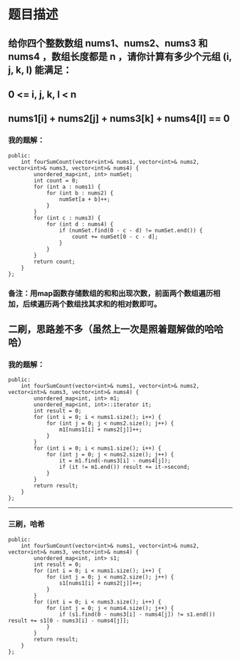 # 题目描述
## 给你四个整数数组 nums1、nums2、nums3 和 nums4 ，数组长度都是 n ，请你计算有多少个元组 (i, j, k, l) 能满足：
## 0 <= i, j, k, l < n
## nums1[i] + nums2[j] + nums3[k] + nums4[l] == 0
### 我的题解：
```class Solution {
public:
    int fourSumCount(vector<int>& nums1, vector<int>& nums2, vector<int>& nums3, vector<int>& nums4) {
        unordered_map<int, int> numSet;
        int count = 0;
        for (int a : nums1) {
            for (int b : nums2) {
                numSet[a + b]++;
            }
        }
        for (int c : nums3) {
            for (int d : nums4) {
                if (numSet.find(0 - c - d) != numSet.end()) {
                    count += numSet[0 - c - d];
                }
            }
        }
        return count;
    }
};
```
### **备注**：用map函数存储数组的和和出现次数，前面两个数组遍历相加，后续遍历两个数组找其求和的相对数即可。
## 二刷，思路差不多（虽然上一次是照着题解做的哈哈哈）
### 我的题解：
```class Solution {
public:
    int fourSumCount(vector<int>& nums1, vector<int>& nums2, vector<int>& nums3, vector<int>& nums4) {
        unordered_map<int, int> m1;
        unordered_map<int, int>::iterator it;
        int result = 0;
        for (int i = 0; i < nums1.size(); i++) {
            for (int j = 0; j < nums2.size(); j++) {
                m1[nums1[i] + nums2[j]]++;
            }
        }
        for (int i = 0; i < nums1.size(); i++) {
            for (int j = 0; j < nums2.size(); j++) {
                it = m1.find(-nums3[i] - nums4[j]);
                if (it != m1.end()) result += it->second;          
            }
        }  
        return result;      
    }
};
```
***
### 三刷，哈希
```class Solution {
public:
    int fourSumCount(vector<int>& nums1, vector<int>& nums2, vector<int>& nums3, vector<int>& nums4) {
        unordered_map<int, int> s1;
        int result = 0;
        for (int i = 0; i < nums1.size(); i++) {
            for (int j = 0; j < nums2.size(); j++) {
                s1[nums1[i] + nums2[j]]++;
            }
        }
        for (int i = 0; i < nums3.size(); i++) {
            for (int j = 0; j < nums4.size(); j++) {
                if (s1.find(0 - nums3[i] - nums4[j]) != s1.end()) result += s1[0 - nums3[i] - nums4[j]];
            }
        }
        return result;
    }
};
```